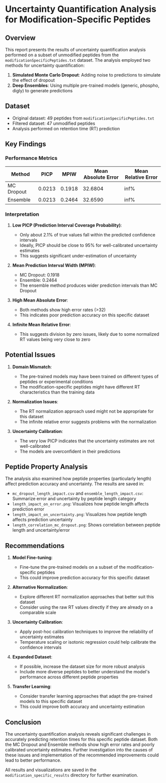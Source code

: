 # Uncertainty Quantification Analysis for Modification-Specific Peptides

## Overview

This report presents the results of uncertainty quantification analysis performed on a subset of unmodified peptides from the `modificationSpecificPeptides.txt` dataset. The analysis employed two methods for uncertainty quantification:

1. **Simulated Monte Carlo Dropout**: Adding noise to predictions to simulate the effect of dropout
2. **Deep Ensembles**: Using multiple pre-trained models (generic, phospho, digly) to generate predictions

## Dataset

- Original dataset: 49 peptides from `modificationSpecificPeptides.txt`
- Filtered dataset: 47 unmodified peptides
- Analysis performed on retention time (RT) prediction

## Key Findings

### Performance Metrics

| Method | PICP | MPIW | Mean Absolute Error | Mean Relative Error |
|--------|------|------|---------------------|---------------------|
| MC Dropout | 0.0213 | 0.1918 | 32.6804 | inf% |
| Ensemble | 0.0213 | 0.2464 | 32.6590 | inf% |

### Interpretation

1. **Low PICP (Prediction Interval Coverage Probability)**: 
   - Only about 2.1% of true values fall within the predicted confidence intervals
   - Ideally, PICP should be close to 95% for well-calibrated uncertainty estimates
   - This suggests significant under-estimation of uncertainty

2. **Mean Prediction Interval Width (MPIW)**:
   - MC Dropout: 0.1918
   - Ensemble: 0.2464
   - The ensemble method produces wider prediction intervals than MC Dropout

3. **High Mean Absolute Error**:
   - Both methods show high error rates (>32)
   - This indicates poor prediction accuracy on this specific dataset

4. **Infinite Mean Relative Error**:
   - This suggests division by zero issues, likely due to some normalized RT values being very close to zero

## Potential Issues

1. **Domain Mismatch**: 
   - The pre-trained models may have been trained on different types of peptides or experimental conditions
   - The modification-specific peptides might have different RT characteristics than the training data

2. **Normalization Issues**:
   - The RT normalization approach used might not be appropriate for this dataset
   - The infinite relative error suggests problems with the normalization

3. **Uncertainty Calibration**:
   - The very low PICP indicates that the uncertainty estimates are not well-calibrated
   - The models are overconfident in their predictions

## Peptide Property Analysis

The analysis also examined how peptide properties (particularly length) affect prediction accuracy and uncertainty. The results are saved in:

- `mc_dropout_length_impact.csv` and `ensemble_length_impact.csv`: Summarize error and uncertainty by peptide length category
- `length_impact_on_error.png`: Visualizes how peptide length affects prediction error
- `length_impact_on_uncertainty.png`: Visualizes how peptide length affects prediction uncertainty
- `length_correlation_mc_dropout.png`: Shows correlation between peptide length and uncertainty/error

## Recommendations

1. **Model Fine-tuning**:
   - Fine-tune the pre-trained models on a subset of the modification-specific peptides
   - This could improve prediction accuracy for this specific dataset

2. **Alternative Normalization**:
   - Explore different RT normalization approaches that better suit this dataset
   - Consider using the raw RT values directly if they are already on a comparable scale

3. **Uncertainty Calibration**:
   - Apply post-hoc calibration techniques to improve the reliability of uncertainty estimates
   - Temperature scaling or isotonic regression could help calibrate the confidence intervals

4. **Expanded Dataset**:
   - If possible, increase the dataset size for more robust analysis
   - Include more diverse peptides to better understand the model's performance across different peptide properties

5. **Transfer Learning**:
   - Consider transfer learning approaches that adapt the pre-trained models to this specific dataset
   - This could improve both accuracy and uncertainty estimation

## Conclusion

The uncertainty quantification analysis reveals significant challenges in accurately predicting retention times for this specific peptide dataset. Both the MC Dropout and Ensemble methods show high error rates and poorly calibrated uncertainty estimates. Further investigation into the causes of these issues and implementation of the recommended improvements could lead to better performance.

All results and visualizations are saved in the `modification_specific_results` directory for further examination.